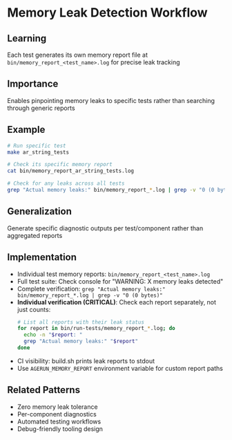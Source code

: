 # Memory Leak Detection Workflow

## Learning
Each test generates its own memory report file at `bin/memory_report_<test_name>.log` for precise leak tracking

## Importance
Enables pinpointing memory leaks to specific tests rather than searching through generic reports

## Example
```bash
# Run specific test
make ar_string_tests

# Check its specific memory report
cat bin/memory_report_ar_string_tests.log

# Check for any leaks across all tests
grep "Actual memory leaks:" bin/memory_report_*.log | grep -v "0 (0 bytes)"
```

## Generalization
Generate specific diagnostic outputs per test/component rather than aggregated reports

## Implementation
- Individual test memory reports: `bin/memory_report_<test_name>.log`
- Full test suite: Check console for "WARNING: X memory leaks detected"
- Complete verification: `grep "Actual memory leaks:" bin/memory_report_*.log | grep -v "0 (0 bytes)"`
- **Individual verification (CRITICAL)**: Check each report separately, not just counts:
  ```bash
  # List all reports with their leak status
  for report in bin/run-tests/memory_report_*.log; do
    echo -n "$report: "
    grep "Actual memory leaks:" "$report"
  done
  ```
- CI visibility: build.sh prints leak reports to stdout
- Use `AGERUN_MEMORY_REPORT` environment variable for custom report paths

## Related Patterns
- Zero memory leak tolerance
- Per-component diagnostics
- Automated testing workflows
- Debug-friendly tooling design